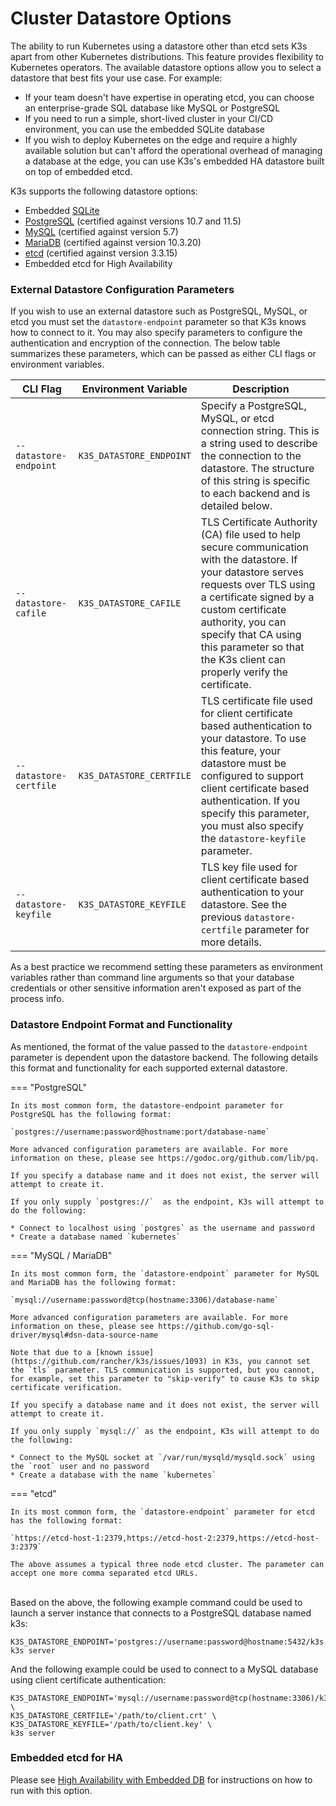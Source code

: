 
# Cluster Datastore Options

The ability to run Kubernetes using a datastore other than etcd sets K3s apart from other Kubernetes distributions. This feature provides flexibility to Kubernetes operators. The available datastore options allow you to select a datastore that best fits your use case. For example:

* If your team doesn't have expertise in operating etcd, you can choose an enterprise-grade SQL database like MySQL or PostgreSQL
* If you need to run a simple, short-lived cluster in your CI/CD environment, you can use the embedded SQLite database
* If you wish to deploy Kubernetes on the edge and require a highly available solution but can't afford the operational overhead of managing a database at the edge, you can use K3s's embedded HA datastore built on top of embedded etcd.

K3s supports the following datastore options:

* Embedded [SQLite](https://www.sqlite.org/index.html)
* [PostgreSQL](https://www.postgresql.org/) (certified against versions 10.7 and 11.5)
* [MySQL](https://www.mysql.com/) (certified against version 5.7)
* [MariaDB](https://mariadb.org/) (certified against version 10.3.20)
* [etcd](https://etcd.io/) (certified against version 3.3.15)
* Embedded etcd for High Availability

### External Datastore Configuration Parameters
If you wish to use an external datastore such as PostgreSQL, MySQL, or etcd you must set the `datastore-endpoint` parameter so that K3s knows how to connect to it. You may also specify parameters to configure the authentication and encryption of the connection. The below table summarizes these parameters, which can be passed as either CLI flags or environment variables.

  CLI Flag | Environment Variable | Description
  ------------|-------------|------------------
 <span style="white-space: nowrap">`--datastore-endpoint`</span> | `K3S_DATASTORE_ENDPOINT` | Specify a PostgreSQL, MySQL, or etcd connection string. This is a string used to describe the connection to the datastore. The structure of this string is specific to each backend and is detailed below.
 <span style="white-space: nowrap">`--datastore-cafile`</span> | `K3S_DATASTORE_CAFILE` | TLS Certificate Authority (CA) file used to help secure communication with the datastore. If your datastore serves requests over TLS using a certificate signed by a custom certificate authority, you can specify that CA using this parameter so that the K3s client can properly verify the certificate. |                              
|  <span style="white-space: nowrap">`--datastore-certfile`</span> | `K3S_DATASTORE_CERTFILE` | TLS certificate file used for client certificate based authentication to your datastore. To use this feature, your datastore must be configured to support client certificate based authentication. If you specify this parameter, you must also specify the `datastore-keyfile` parameter. |     
|  <span style="white-space: nowrap">`--datastore-keyfile`</span> | `K3S_DATASTORE_KEYFILE` | TLS key file used for client certificate based authentication to your datastore. See the previous `datastore-certfile` parameter for more details. |

As a best practice we recommend setting these parameters as environment variables rather than command line arguments so that your database credentials or other sensitive information aren't exposed as part of the process info.

### Datastore Endpoint Format and Functionality
As mentioned, the format of the value passed to the `datastore-endpoint` parameter is dependent upon the datastore backend. The following details this format and functionality for each supported external datastore.


=== "PostgreSQL"

    In its most common form, the datastore-endpoint parameter for PostgreSQL has the following format:

    `postgres://username:password@hostname:port/database-name`

    More advanced configuration parameters are available. For more information on these, please see https://godoc.org/github.com/lib/pq.

    If you specify a database name and it does not exist, the server will attempt to create it.

    If you only supply `postgres://`  as the endpoint, K3s will attempt to do the following:

    * Connect to localhost using `postgres` as the username and password
    * Create a database named `kubernetes`



=== "MySQL / MariaDB"

    In its most common form, the `datastore-endpoint` parameter for MySQL and MariaDB has the following format:

    `mysql://username:password@tcp(hostname:3306)/database-name`

    More advanced configuration parameters are available. For more information on these, please see https://github.com/go-sql-driver/mysql#dsn-data-source-name

    Note that due to a [known issue](https://github.com/rancher/k3s/issues/1093) in K3s, you cannot set the `tls` parameter. TLS communication is supported, but you cannot, for example, set this parameter to "skip-verify" to cause K3s to skip certificate verification.

    If you specify a database name and it does not exist, the server will attempt to create it.

    If you only supply `mysql://` as the endpoint, K3s will attempt to do the following:

    * Connect to the MySQL socket at `/var/run/mysqld/mysqld.sock` using the `root` user and no password
    * Create a database with the name `kubernetes`


=== "etcd"

    In its most common form, the `datastore-endpoint` parameter for etcd has the following format:

    `https://etcd-host-1:2379,https://etcd-host-2:2379,https://etcd-host-3:2379`

    The above assumes a typical three node etcd cluster. The parameter can accept one more comma separated etcd URLs.

<br/>Based on the above, the following example command could be used to launch a server instance that connects to a PostgreSQL database named k3s:
```
K3S_DATASTORE_ENDPOINT='postgres://username:password@hostname:5432/k3s' k3s server
```

And the following example could be used to connect to a MySQL database using client certificate authentication:
```
K3S_DATASTORE_ENDPOINT='mysql://username:password@tcp(hostname:3306)/k3s' \
K3S_DATASTORE_CERTFILE='/path/to/client.crt' \
K3S_DATASTORE_KEYFILE='/path/to/client.key' \
k3s server
```

### Embedded etcd for HA

Please see [High Availability with Embedded DB]({{<baseurl>}}/k3s/latest/en/installation/ha-embedded/) for instructions on how to run with this option.
